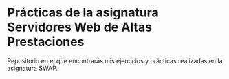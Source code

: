 # Prácticas de la asignatura Servidores Web de Altas Prestaciones

Repositorio en el que encontrarás mis ejercicios y prácticas realizadas en la asignatura SWAP.
